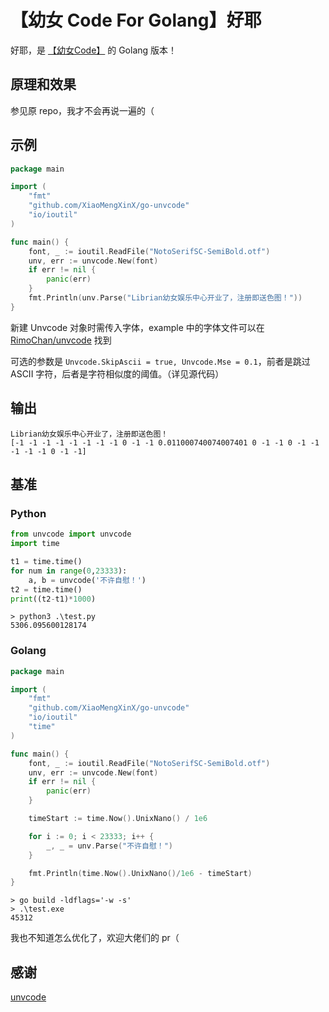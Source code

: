 # 【幼女 Code For Golang】好耶

好耶，是 [【幼女Code】](https://github.com/RimoChan/unvcode) 的 Golang 版本！

## 原理和效果

参见原 repo，我才不会再说一遍的（

## 示例

```go
package main

import (
    "fmt"
    "github.com/XiaoMengXinX/go-unvcode"
    "io/ioutil"
)

func main() {
    font, _ := ioutil.ReadFile("NotoSerifSC-SemiBold.otf")
    unv, err := unvcode.New(font)
    if err != nil {
        panic(err)
    }
    fmt.Println(unv.Parse("Librian幼女娱乐中心开业了，注册即送色图！"))
}
```

新建 Unvcode 对象时需传入字体，example 中的字体文件可以在 [RimoChan/unvcode](https://github.com/RimoChan/unvcode) 找到

可选的参数是 `Unvcode.SkipAscii = true, Unvcode.Mse = 0.1`，前者是跳过 ASCII 字符，后者是字符相似度的阈值。（详见源代码）

## 输出

```
Librian幼⼥娱乐㆗⼼开业了，注册即送⾊图！
[-1 -1 -1 -1 -1 -1 -1 -1 0 -1 -1 0.011000740074007401 0 -1 -1 0 -1 -1 -1 -1 -1 0 -1 -1]
```

## 基准

### Python

```python
from unvcode import unvcode
import time

t1 = time.time()
for num in range(0,23333):
    a, b = unvcode('不许自慰！')
t2 = time.time()
print((t2-t1)*1000)
```

```
> python3 .\test.py
5306.095600128174
```

### Golang

```go
package main

import (
	"fmt"
	"github.com/XiaoMengXinX/go-unvcode"
	"io/ioutil"
	"time"
)

func main() {
	font, _ := ioutil.ReadFile("NotoSerifSC-SemiBold.otf")
	unv, err := unvcode.New(font)
	if err != nil {
		panic(err)
	}

	timeStart := time.Now().UnixNano() / 1e6

	for i := 0; i < 23333; i++ {
		_, _ = unv.Parse("不许自慰！")
	}

	fmt.Println(time.Now().UnixNano()/1e6 - timeStart)
}

```

```
> go build -ldflags='-w -s'
> .\test.exe
45312
```

我也不知道怎么优化了，欢迎大佬们的 pr（

## 感谢

[unvcode](https://github.com/RimoChan/unvcode)
